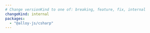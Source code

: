 ```yaml
---
# Change versionKind to one of: breaking, feature, fix, internal
changeKind: internal
packages:
  - "@alloy-js/csharp"
---
```

